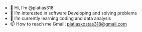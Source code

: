 - 👋 Hi, I’m @platias318
- 👀 I’m interested in software Developing and solving problems
- 🌱 I’m currently learning coding and data analysis
- 📫 How to reach me Gmail: platiaskostas318@gmail.com

<!---
platias318/platias318 is a ✨ special ✨ repository because its `README.md` (this file) appears on your GitHub profile.
You can click the Preview link to take a look at your changes.
--->
